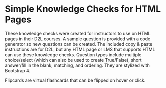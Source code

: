 # Simple Knowledge Checks for HTML Pages
These knowledge checks were created for instructors to use on HTML pages in their D2L courses. A sample question is provided with a code generator so new questions can be created. The included copy & paste instructions are for D2L, but any HTML page or LMS that supports HTML can use these knowledge checks. Question types include multiple choice/select (which can also be used to create True/False), short answer/fill in the blank, matching, and ordering. They are stylized with Bootstrap 4.

Flipcards are virtual flashcards that can be flipped on hover or click.
